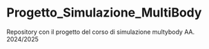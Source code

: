 # Progetto_Simulazione_MultiBody
Repository con il progetto del corso di simulazione multybody AA. 2024/2025

